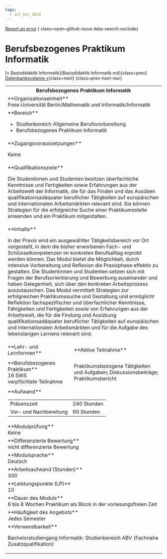 ```yaml
---
tags:
  - inf_bsc_2014
---
```

[Report an error](https://github.com/SGSSGene/FUB-SUP/issues/new?title=Error%20in%20%22Berufsbezogenes%20Praktikum%20Informatik%22&body=There%20seems%20to%20be%20an%20error%20in%20module%20%22Berufsbezogenes%20Praktikum%20Informatik%22%2E%0A%0A%3CDescribe%20here%20a%20slightly%20more%20detailed%20description%20of%20what%20is%20wrong%3E&labels=bug)
{ class=open-github-issue data-search-exclude}

# Berufsbezogenes Praktikum Informatik

[« Basisdidaktik Informatik](Basisdidaktik Informatik.md){class=prev}
[Datenbanksysteme »](Datenbanksysteme.md){class=next}
{class=prev-next-nav}

<table markdown id="moduledesc">
<tr markdown class="moduledesc_head"><th colspan="2">Berufsbezogenes Praktikum Informatik </th></tr>
<tr markdown><td colspan="2">**Organisationseinheit**   <br>Freie Universität Berlin/Mathematik und Informatik/Informatik</td></tr>

<tr markdown><td colspan="2">**Bereich**<br>


- Studienbereich Allgemeine Berufsvorbereitung
- Berufsbezogenes Praktikum Informatik

</td></tr>

<tr markdown><td colspan="2">**Zugangsvoraussetzungen** <br>

Keine


</td></tr>
<tr markdown><td colspan="2">**Qualifikationsziele**    <br>

Die Studentinnen und Studenten besitzen überfachliche Kenntnisse und
Fertigkeiten sowie Erfahrungen aus der Arbeitswelt der Informatik, die für
das Finden und das Ausüben qualifikationsadäquater beruflicher Tätigkeiten
auf europäischen und internationalen Arbeitsmärkten relevant sind. Sie
können Strategien für die erfolgreiche Suche einer Praktikumsstelle anwenden
und ein Praktikum mitgestalten.


</td></tr>
<tr markdown><td colspan="2">**Inhalte**                <br>

In der Praxis wird ein ausgewählter Tätigkeitsbereich vor Ort vorgestellt,
in dem die bisher erworbenen Fach- und Schlüsselkompetenzen im konkreten
Berufsalltag erprobt werden können. Das Modul bietet die Möglichkeit, durch
intensive Vorbereitung und Reflexion die Praxisphase effektiv zu gestalten.
Die Studentinnen und Studenten setzen sich mit Fragen der Berufsorientierung
und Bewerbung auseinander und haben Gelegenheit, sich über den konkreten
Arbeitsprozess auszutauschen. Das Modul vermittelt Strategien zur
erfolgreichen Praktikumssuche und Gestaltung und ermöglicht Reflektion
fachspezifischer und überfachlicher Kenntnisse, Fähigkeiten und Fertigkeiten
sowie von Erfahrungen aus der Arbeitswelt, die für die Findung und Ausübung
qualifikationsadäquater beruflicher Tätigkeiten auf europäischen und
internationalen Arbeitsmärkten und für die Aufgabe des lebenslangen Lernens
relevant sind.


</td></tr>

<tr markdown><td>**Lehr- und Lernformen**</td><td>**Aktive Teilnahme**</td></tr>
<tr markdown><td> **Berufsbezogenes Praktikum** <br>16 SWS <br> verpflichtete Teilnahme</td><td>

Praktikumsbezogene Tätigkeiten und Aufgaben; Diskussionsbeiträge; Praktikumsbericht
</td></tr>
<tr markdown><td colspan="2">**Aufwand**                <br>
<table class="aufwand_table">
<tr><td>Präsenzzeit</td><td>240 Stunden</td></tr>
<tr><td>Vor- und Nachbereitung</td><td>60 Stunden</td></tr>
</table>

</td></tr>
<tr markdown><td colspan="2">**Modulprüfung**             <br>Keine


</td></tr>
<tr markdown><td colspan="2">**Differenzierte Bewertung** <br>nicht differenzierte Bewertung

</td></tr>
<tr markdown><td colspan="2">**Modulsprache**             <br>Deutsch</td></tr>
<tr markdown><td colspan="2">**Arbeitsaufwand (Stunden)** <br>300</td></tr>
<tr markdown><td colspan="2">**Leistungspunkte (LP)**     <br>10</td></tr>
<tr markdown><td colspan="2">**Dauer des Moduls**         <br>6 bis 8 Wochen Praktikum als Block in der vorlesungsfreien Zeit</td></tr>
<tr markdown><td colspan="2">**Häufigkeit des Angebots**  <br>Jedes Semester</td></tr>
<tr markdown><td colspan="2">**Verwendbarkeit**           <br>

Bachelorstudiengang Informatik: Studienbereich ABV (Fachnahe
Zusatzqualifikation)


</td></tr>

</table>
